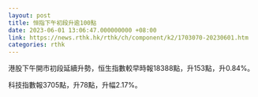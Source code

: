 ```yaml
---
layout: post
title: 恒指下午初段升逾100點
date: 2023-06-01 13:06:47.000000000 +08:00
link: https://news.rthk.hk/rthk/ch/component/k2/1703070-20230601.htm
categories: rthk
---
```


港股下午開市初段延續升勢，恒生指數較早時報18388點，升153點，升0.84%。

科技指數報3705點，升78點，升幅2.17%。
